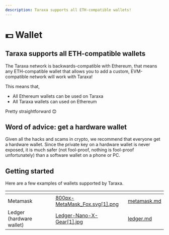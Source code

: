 ```yaml
---
description: Taraxa supports all ETH-compatible wallets!
---
```


# 💵 Wallet

## Taraxa supports all ETH-compatible wallets

The Taraxa network is backwards-compatible with Ethereum, that means any ETH-compatible wallet that allows you to add a custom, EVM-compatible network will work with Taraxa!&#x20;

This means that,&#x20;

* All Ethereum wallets can be used on Taraxa
* All Taraxa wallets can used on Ethereum&#x20;

Pretty straightforward 😊



## Word of advice: get a hardware wallet

Given all the hacks and scams in crypto, we recommend that everyone get a hardware wallet. Since the private key on a hardware wallet is never exposed, it is much safer (not fool-proof, nothing is fool-proof unfortunately) than a software wallet on a phone or PC.&#x20;



## Getting started

Here are a few examples of wallets supported by Taraxa.&#x20;

<table data-view="cards"><thead><tr><th></th><th></th><th></th><th data-hidden data-card-cover data-type="files"></th><th data-hidden data-card-target data-type="content-ref"></th></tr></thead><tbody><tr><td>Metamask</td><td></td><td></td><td><a href="../.gitbook/assets/800px-MetaMask_Fox.svg[1].png">800px-MetaMask_Fox.svg[1].png</a></td><td><a href="metamask.md">metamask.md</a></td></tr><tr><td>Ledger (hardware wallet)</td><td></td><td></td><td><a href="../.gitbook/assets/Ledger-Nano-X-Gear[1].jpg">Ledger-Nano-X-Gear[1].jpg</a></td><td><a href="ledger.md">ledger.md</a></td></tr></tbody></table>

